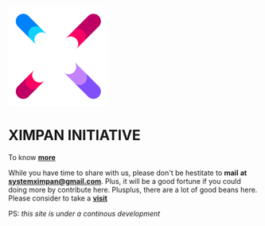 ![alt text](https://github.com/XimpanOfficial/ximpan/blob/master/u.png)

# XIMPAN INITIATIVE
To know **[more](https://ximpanofficial.github.io/ximpan/)** 

While you have time to share with us, please don't be hestitate to **mail** **at** **systemximpan@gmail.com**. 
Plus, it will be a good fortune if you could doing more by contribute here.
Plusplus, there are a lot of good beans here. Please consider to take a **[visit](https://en.wikipedia.org/wiki/Indonesia)**

PS: _this site is under a continous development_
